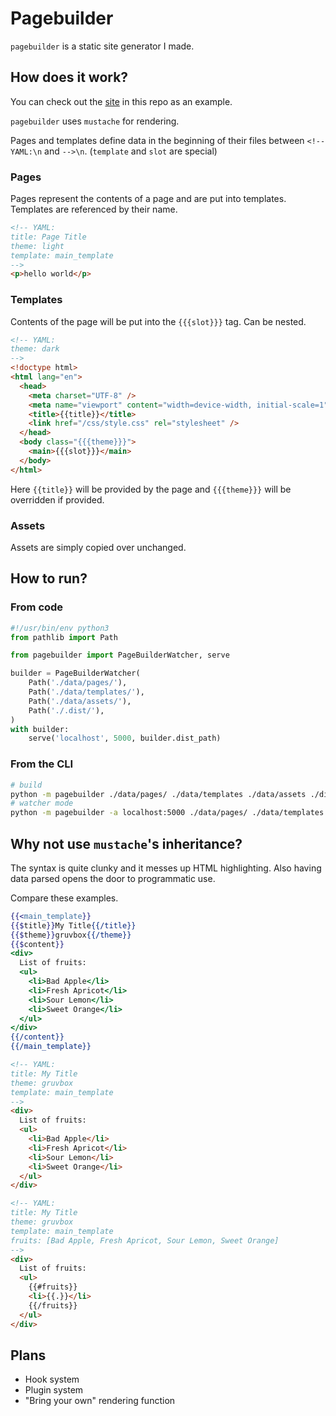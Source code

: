 # Pagebuilder

`pagebuilder` is a static site generator I made.

## How does it work?

You can check out the [site](/data) in this repo as an example.

`pagebuilder` uses `mustache` for rendering.

Pages and templates define data in the beginning of their files
between `<!-- YAML:\n` and `-->\n`.
(`template` and `slot` are special)

### Pages

Pages represent the contents of a page and are put into templates.
Templates are referenced by their name.

```html
<!-- YAML:
title: Page Title
theme: light
template: main_template
-->
<p>hello world</p>
```

### Templates

Contents of the page will be put into the `{{{slot}}}` tag.
Can be nested.

```html
<!-- YAML:
theme: dark
-->
<!doctype html>
<html lang="en">
  <head>
    <meta charset="UTF-8" />
    <meta name="viewport" content="width=device-width, initial-scale=1" />
    <title>{{title}}</title>
    <link href="/css/style.css" rel="stylesheet" />
  </head>
  <body class="{{{theme}}}">
    <main>{{{slot}}}</main>
  </body>
</html>
```

Here `{{title}}` will be provided by the page
and `{{{theme}}}` will be overridden if provided.

### Assets

Assets are simply copied over unchanged.

## How to run?

### From code

```py
#!/usr/bin/env python3
from pathlib import Path

from pagebuilder import PageBuilderWatcher, serve

builder = PageBuilderWatcher(
    Path('./data/pages/'),
    Path('./data/templates/'),
    Path('./data/assets/'),
    Path('./.dist/'),
)
with builder:
    serve('localhost', 5000, builder.dist_path)
```

### From the CLI

```bash
# build
python -m pagebuilder ./data/pages/ ./data/templates ./data/assets ./dist
# watcher mode
python -m pagebuilder -a localhost:5000 ./data/pages/ ./data/templates ./data/assets ./dist
```

## Why not use `mustache`'s inheritance?

The syntax is quite clunky and it messes up HTML highlighting.
Also having data parsed opens the door to programmatic use.

Compare these examples.

```mustache
{{<main_template}}
{{$title}}My Title{{/title}}
{{$theme}}gruvbox{{/theme}}
{{$content}}
<div>
  List of fruits:
  <ul>
    <li>Bad Apple</li>
    <li>Fresh Apricot</li>
    <li>Sour Lemon</li>
    <li>Sweet Orange</li>
  </ul>
</div>
{{/content}}
{{/main_template}}
```

```html
<!-- YAML:
title: My Title
theme: gruvbox
template: main_template
-->
<div>
  List of fruits:
  <ul>
    <li>Bad Apple</li>
    <li>Fresh Apricot</li>
    <li>Sour Lemon</li>
    <li>Sweet Orange</li>
  </ul>
</div>
```

```html
<!-- YAML:
title: My Title
theme: gruvbox
template: main_template
fruits: [Bad Apple, Fresh Apricot, Sour Lemon, Sweet Orange]
-->
<div>
  List of fruits:
  <ul>
    {{#fruits}}
    <li>{{.}}</li>
    {{/fruits}}
  </ul>
</div>
```

## Plans

- Hook system
- Plugin system
- "Bring your own" rendering function
